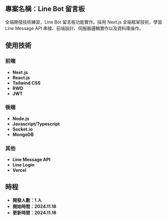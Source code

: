 ## 專案名稱：Line Bot 留言板

全端開發技術練習，Line Bot 留言板功能實作。採用 Next.js 全端框架技術，學習 Line Message API 串接、前端設計、伺服器邏輯實作以及資料庫操作。

## 使用技術

### 前端

- **Next.js**
- **React.js**
- **Tailwind CSS**
- **RWD**
- **JWT**

### 後端

- **Node.js**
- **Javascript/Typescript**
- **Socket.io**
- **MongoDB**

### 其他

- **Line Message API**
- **Line Login**
- **Vercel**

## 時程

- **開發人數：1 人**
- **開始時間：2024.11.18**
- **更新時間：2024.11.18**
